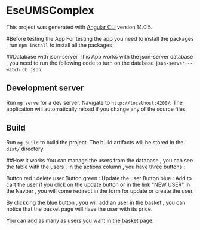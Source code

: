 # EseUMSComplex

This project was generated with [Angular CLI](https://github.com/angular/angular-cli) version 14.0.5.

#Before testing the App
For testing the app you need to install the packages , run `npm install` to install all the packages

##Database with json-server
This App works with the json-server database , you need to run the following code to turn on the database `json-server --watch db.json`.

## Development server

Run `ng serve` for a dev server. Navigate to `http://localhost:4200/`. The application will automatically reload if you change any of the source files.

## Build

Run `ng build` to build the project. The build artifacts will be stored in the `dist/` directory.

##How it works
You can manage the users from the database , you can see the table with the users , in the actions column , you have three buttons :

Button red : delete user
Button green : Update the user
Button blue : Add to cart the user
if you click on the update button or in the link "NEW USER" in the Navbar , you will come redirect in the form for update or create the user.

By clickking the blue button , you will add an user in the basket , you can notice that the basket page will have the user with its price.

You can add as many as users you want in the basket page. 


